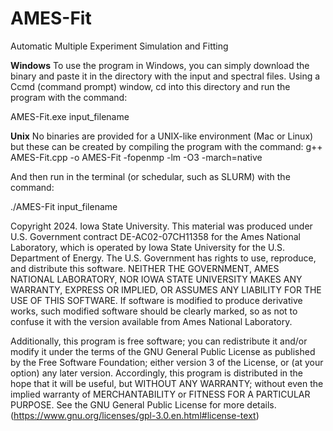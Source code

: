 # AMES-Fit
Automatic Multiple Experiment Simulation and Fitting

**Windows**
To use the program in Windows, you can simply download the binary and paste it in the directory with the input and spectral files.
Using a Ccmd (command prompt) window, cd into this directory and run the program with the command:

AMES-Fit.exe input_filename

**Unix**
No binaries are provided for a UNIX-like environment (Mac or Linux) but these can be created by compiling the program with the command:
g++ AMES-Fit.cpp -o AMES-Fit -fopenmp -lm -O3 -march=native

And then run in the terminal (or schedular, such as SLURM) with the command:

./AMES-Fit input_filename

Copyright 2024. Iowa State University. This material was produced under U.S. Government contract DE-AC02-07CH11358 for the Ames National Laboratory, which is operated by Iowa State University for the U.S. Department of Energy. The U.S. Government has rights to use, reproduce, and distribute this software. NEITHER THE GOVERNMENT, AMES NATIONAL LABORATORY, NOR IOWA STATE UNIVERSITY MAKES ANY WARRANTY, EXPRESS OR IMPLIED, OR ASSUMES ANY LIABILITY FOR THE USE OF THIS SOFTWARE. If software is modified to produce derivative works, such modified software should be clearly marked, so as not to confuse it with the version available from Ames National Laboratory.

Additionally, this program is free software; you can redistribute it and/or modify it under the terms of the GNU General Public License as published by the Free Software Foundation; either version 3 of the License, or (at your option) any later version. Accordingly, this program is distributed in the hope that it will be useful, but WITHOUT ANY WARRANTY; without even the implied warranty of MERCHANTABILITY or FITNESS FOR A PARTICULAR PURPOSE. See the GNU General Public License for more details. (https://www.gnu.org/licenses/gpl-3.0.en.html#license-text)
